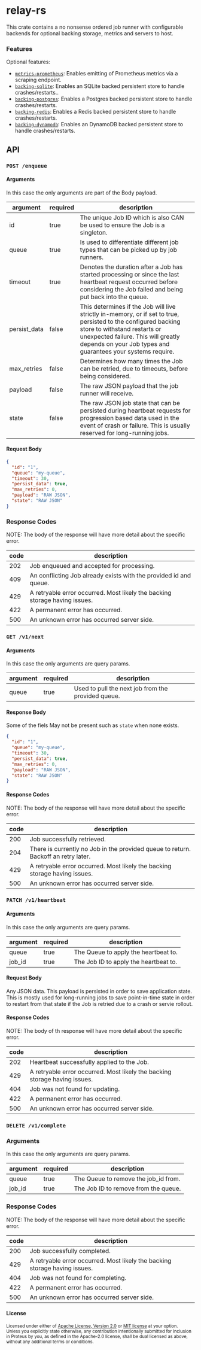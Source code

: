 # relay-rs

This crate contains a no nonsense ordered job runner with configurable backends for optional backing storage, metrics and servers to host.

### Features
Optional features:
- [`metrics-prometheus`][]: Enables emitting of Prometheus metrics via a scraping endpoint.
- [`backing-sqlite`][]: Enables an SQLite backed persistent store to handle crashes/restarts..
- [`backing-postgres`][]: Enables a Postgres backed persistent store to handle crashes/restarts.
- [`backing-redis`][]: Enables a Redis backed persistent store to handle crashes/restarts.
- [`backing-dynamodb`][]: Enables an DynamoDB backed persistent store to handle crashes/restarts.

[`metrics-prometheus`]: https://crates.io/crates/metrics-exporter-prometheus
[`backing-sqlite`]: https://crates.io/crates/sqlx
[`backing-postgres`]: https://crates.io/crates/sqlx
[`backing-redis`]: https://crates.io/crates/redis
[`backing-dynamodb`]: https://crates.io/crates/aws-sdk-dynamodb


## API

### `POST /enqueue`

#### Arguments
In this case the only arguments are part of the Body payload.

| argument     | required | description                                                                                                                                                                                                                                          |
|--------------|----------|------------------------------------------------------------------------------------------------------------------------------------------------------------------------------------------------------------------------------------------------------|
| id           | true     | The unique Job ID which is also CAN be used to ensure the Job is a singleton.                                                                                                                                                                        |
| queue        | true     | Is used to differentiate different job types that can be picked up by job runners.                                                                                                                                                                   |
| timeout      | true     | Denotes the duration after a Job has started processing or since the last heartbeat request occurred before considering the Job failed and being put back into the queue.                                                                            |
| persist_data | false    | This determines if the Job will live strictly in-memory, or if set to true, persisted to the configured backing store to withstand restarts or unexpected failure. This will greatly depends on your Job types and guarantees your systems require.  |
| max_retries  | false    | Determines how many times the Job can be retried, due to timeouts, before being considered.                                                                                                                                                          |
| payload      | false    | The raw JSON payload that the job runner will receive.                                                                                                                                                                                               |
| state        | false    | The raw JSON job state that can be persisted during heartbeat requests for progression based data used in the event of crash or failure. This is usually reserved for long-running jobs.                                                             |

#### Request Body
```json
{
  "id": "1",
  "queue": "my-queue",
  "timeout": 30,
  "persist_data": true,
  "max_retries": 0,
  "payload": "RAW JSON",
  "state": "RAW JSON"
}
```

### Response Codes

NOTE: The body of the response will have more detail about the specific error.

| code  | description                                                                 |
|-------|-----------------------------------------------------------------------------|
| 202   | Job enqueued and accepted for processing.                                   |
| 409   | An conflicting Job already exists with the provided id and queue.           |
| 429   | A retryable error occurred. Most likely the backing storage having issues.  |
| 422   | A permanent error has occurred.                                             |
| 500   | An unknown error has occurred server side.                                  |



### `GET /v1/next`

#### Arguments
In this case the only arguments are query params.

| argument | required | description                                        |
|----------|----------|----------------------------------------------------|
| queue    | true     | Used to pull the next job from the provided queue. |

#### Response Body
Some of the fiels May not be present such as `state` when none exists.
```json
{
  "id": "1",
  "queue": "my-queue",
  "timeout": 30,
  "persist_data": true,
  "max_retries": 0,
  "payload": "RAW JSON",
  "state": "RAW JSON"
}
```

#### Response Codes
NOTE: The body of the response will have more detail about the specific error.

| code | description                                                                        |
|------|------------------------------------------------------------------------------------|
| 200  | Job successfully retrieved.                                                        |
| 204  | There is currently no Job in the provided queue to return. Backoff an retry later. |
| 429  | A retryable error occurred. Most likely the backing storage having issues.         |
| 500  | An unknown error has occurred server side.                                         |



### `PATCH /v1/heartbeat`

#### Arguments

In this case the only arguments are query params.

| argument | required | description                           |
|----------|----------|---------------------------------------|
| queue    | true     | The Queue to apply the heartbeat to.  |
| job_id   | true     | The Job ID to apply the heartbeat to. |

#### Request Body
Any JSON data. This payload is persisted in order to save application state.
This is mostly used for long-running jobs to save point-in-time state in order
to restart from that state if the Job is retried due to a crash or servie rollout.

#### Response Codes
NOTE: The body of th response will have more detail about the specific error.

| code  | description                                                                |
|-------|----------------------------------------------------------------------------|
| 202   | Heartbeat successfully applied to the Job.                                 |
| 429   | A retryable error occurred. Most likely the backing storage having issues. |
| 404   | Job was not found for updating.                                            |
| 422   | A permanent error has occurred.                                            |
| 500   | An unknown error has occurred server side.                                 |


### `DELETE /v1/complete`

### Arguments

In this case the only arguments are query params.

| argument | required | description                          |
|----------|----------|--------------------------------------|
| queue    | true     | The Queue to remove the job_id from. |
| job_id   | true     | The Job ID to remove from the queue. |

### Response Codes

NOTE: The body of the response will have more detail about the specific error.

| code  | description                                                                 |
|-------|-----------------------------------------------------------------------------|
| 200   | Job successfully completed.                                                 |
| 429   | A retryable error occurred. Most likely the backing storage having issues.  |
| 404   | Job was not found for completing.                                           |
| 422   | A permanent error has occurred.                                             |
| 500   | An unknown error has occurred server side.                                  |

#### License

<sup>
Licensed under either of <a href="LICENSE-APACHE">Apache License, Version
2.0</a> or <a href="LICENSE-MIT">MIT license</a> at your option.
</sup>

<br>

<sub>
Unless you explicitly state otherwise, any contribution intentionally submitted
for inclusion in Proteus by you, as defined in the Apache-2.0 license, shall be
dual licensed as above, without any additional terms or conditions.
</sub>
